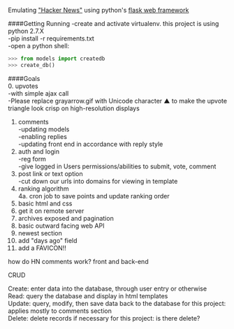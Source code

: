 Emulating ["Hacker News"](https://news.ycombinator.com/) using python's [flask web framework](http://flask.pocoo.org/)


####Getting Running
-create and activate virtualenv. this project is using python 2.7.X     
-pip install -r requirements.txt    
-open a python shell:     
```python    
>>> from models import createdb    
>>> create_db()    
```    


####Goals    
0. upvotes    
    -with simple ajax call     
    -Please replace grayarrow.gif with Unicode character ▲ to make the upvote triangle look crisp on high-resolution displays    
1. comments    
    -updating models    
    -enabling replies    
    -updating front end in accordance with reply style    
2. auth and login    
    -reg form    
    -give logged in Users permissions/abilities to submit, vote, comment    
3. post link or text option    
    -cut down our urls into domains for viewing in template    
4. ranking algorithm    
 4a. cron job to save points and update ranking order    
5. basic html and css    
6. get it on remote server    
6. archives exposed and pagination    
7. basic outward facing web API    
8. newest section    
9. add "days ago" field    
10. add a FAVICON!! 

how do HN comments work? front and back-end



CRUD

Create: enter data into the database, through user entry or otherwise     
Read: query the database and display in html templates     
Update: query, modify, then save data back to the database     for this project: applies mostly to comments section    
Delete: delete records if necessary   for this project: is there delete?     